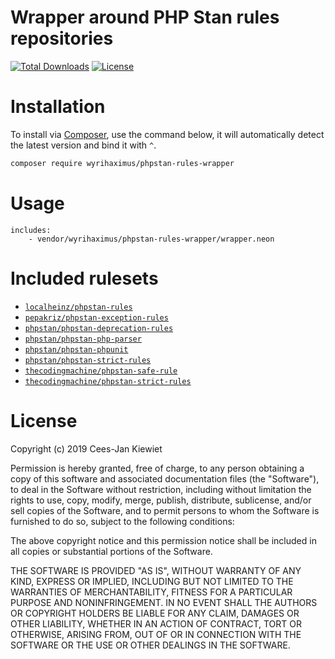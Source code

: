 # Wrapper around PHP Stan rules repositories

[![Total Downloads](https://poser.pugx.org/wyrihaximus/phpstan-rules-wrapper/downloads.png)](https://packagist.org/packages/wyrihaximus/phpstan-rules-wrapper/stats)
[![License](https://poser.pugx.org/wyrihaximus/phpstan-rules-wrapper/license.png)](https://packagist.org/packages/wyrihaximus/phpstan-rules-wrapper)

# Installation

To install via [Composer](http://getcomposer.org/), use the command below, it will automatically detect the latest version and bind it with `^`.

```bash
composer require wyrihaximus/phpstan-rules-wrapper 
```

# Usage 

```neon
includes:
	- vendor/wyrihaximus/phpstan-rules-wrapper/wrapper.neon
```

# Included rulesets

* [`localheinz/phpstan-rules`](https://packagist.org/packages/localheinz/phpstan-rules)
* [`pepakriz/phpstan-exception-rules`](https://packagist.org/packages/pepakriz/phpstan-exception-rules)
* [`phpstan/phpstan-deprecation-rules`](https://packagist.org/packages/phpstan/phpstan-deprecation-rules)
* [`phpstan/phpstan-php-parser`](https://packagist.org/packages/phpstan/phpstan-php-parser)
* [`phpstan/phpstan-phpunit`](https://packagist.org/packages/phpstan/phpstan-phpunit)
* [`phpstan/phpstan-strict-rules`](https://packagist.org/packages/phpstan/phpstan-strict-rules)
* [`thecodingmachine/phpstan-safe-rule`](https://packagist.org/packages/thecodingmachine/phpstan-safe-rule)
* [`thecodingmachine/phpstan-strict-rules`](https://packagist.org/packages/thecodingmachine/phpstan-strict-rules)

# License

Copyright (c) 2019 Cees-Jan Kiewiet

Permission is hereby granted, free of charge, to any person obtaining a copy
of this software and associated documentation files (the "Software"), to deal
in the Software without restriction, including without limitation the rights
to use, copy, modify, merge, publish, distribute, sublicense, and/or sell
copies of the Software, and to permit persons to whom the Software is
furnished to do so, subject to the following conditions:

The above copyright notice and this permission notice shall be included in all
copies or substantial portions of the Software.

THE SOFTWARE IS PROVIDED "AS IS", WITHOUT WARRANTY OF ANY KIND, EXPRESS OR
IMPLIED, INCLUDING BUT NOT LIMITED TO THE WARRANTIES OF MERCHANTABILITY,
FITNESS FOR A PARTICULAR PURPOSE AND NONINFRINGEMENT. IN NO EVENT SHALL THE
AUTHORS OR COPYRIGHT HOLDERS BE LIABLE FOR ANY CLAIM, DAMAGES OR OTHER
LIABILITY, WHETHER IN AN ACTION OF CONTRACT, TORT OR OTHERWISE, ARISING FROM,
OUT OF OR IN CONNECTION WITH THE SOFTWARE OR THE USE OR OTHER DEALINGS IN THE
SOFTWARE.
